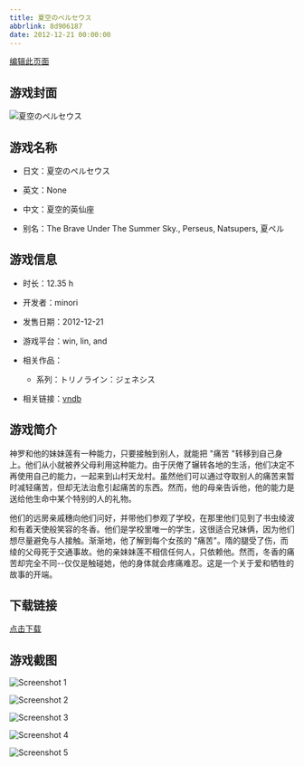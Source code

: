 ```yaml
---
title: 夏空のペルセウス
abbrlink: 8d906187
date: 2012-12-21 00:00:00
---
```

[编辑此页面](https://github.com/ACG-3/ADV3-source/blob/main/source/_posts/games/%E5%A4%8F%E7%A9%BA%E3%81%AE%E3%83%9A%E3%83%AB%E3%82%BB%E3%82%A6%E3%82%B9.md)

## 游戏封面

![夏空のペルセウス](https%3A//pan.timero.xyz/onedrive/img_lib_001/%E5%A4%8F%E7%A9%BA%E3%81%AE%E3%83%9A%E3%83%AB%E3%82%BB%E3%82%A6%E3%82%B9_cover.avif)


## 游戏名称

- 日文：夏空のペルセウス
- 英文：None
- 中文：夏空的英仙座

- 别名：The Brave Under The Summer Sky., Perseus, Natsupers, 夏ペル


## 游戏信息

- 时长：12.35 h
- 开发者：minori
- 发售日期：2012-12-21
- 游戏平台：win, lin, and
- 相关作品：
   - 系列：トリノライン：ジェネシス

- 相关链接：[vndb](https://vndb.org/v10597)


## 游戏简介

神罗和他的妹妹莲有一种能力，只要接触到别人，就能把 "痛苦 "转移到自己身上。他们从小就被养父母利用这种能力。由于厌倦了辗转各地的生活，他们决定不再使用自己的能力，一起来到山村天龙村。虽然他们可以通过夺取别人的痛苦来暂时减轻痛苦，但却无法治愈引起痛苦的东西。然而，他的母亲告诉他，他的能力是送给他生命中某个特别的人的礼物。

他们的远房亲戚穗向他们问好，并带他们参观了学校，在那里他们见到了书虫绫波和有着天使般笑容的冬香。他们是学校里唯一的学生，这很适合兄妹俩，因为他们想尽量避免与人接触。渐渐地，他了解到每个女孩的 "痛苦"。隋的腿受了伤，而绫的父母死于交通事故。他的亲妹妹莲不相信任何人，只依赖他。然而，冬香的痛苦却完全不同--仅仅是触碰她，他的身体就会疼痛难忍。这是一个关于爱和牺牲的故事的开端。




## 下载链接

[点击下载](https://pan.timero.xyz/onedrive/adv_lib_001/%E5%A4%8F%E7%A9%BA%E3%81%AE%E3%83%9A%E3%83%AB%E3%82%BB%E3%82%A6%E3%82%B9)


## 游戏截图


![Screenshot 1](https%3A//pan.timero.xyz/onedrive/img_lib_001/%E5%A4%8F%E7%A9%BA%E3%81%AE%E3%83%9A%E3%83%AB%E3%82%BB%E3%82%A6%E3%82%B9_Screenshot_1.avif)

![Screenshot 2](https%3A//pan.timero.xyz/onedrive/img_lib_001/%E5%A4%8F%E7%A9%BA%E3%81%AE%E3%83%9A%E3%83%AB%E3%82%BB%E3%82%A6%E3%82%B9_Screenshot_2.avif)

![Screenshot 3](https%3A//pan.timero.xyz/onedrive/img_lib_001/%E5%A4%8F%E7%A9%BA%E3%81%AE%E3%83%9A%E3%83%AB%E3%82%BB%E3%82%A6%E3%82%B9_Screenshot_3.avif)

![Screenshot 4](https%3A//pan.timero.xyz/onedrive/img_lib_001/%E5%A4%8F%E7%A9%BA%E3%81%AE%E3%83%9A%E3%83%AB%E3%82%BB%E3%82%A6%E3%82%B9_Screenshot_4.avif)

![Screenshot 5](https%3A//pan.timero.xyz/onedrive/img_lib_001/%E5%A4%8F%E7%A9%BA%E3%81%AE%E3%83%9A%E3%83%AB%E3%82%BB%E3%82%A6%E3%82%B9_Screenshot_5.avif)

